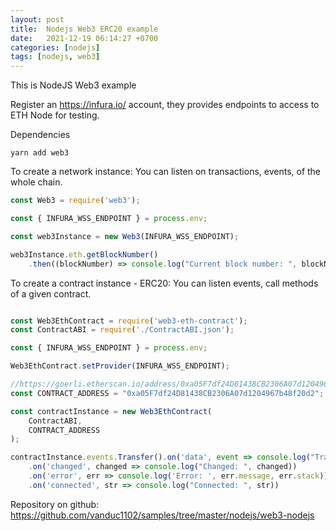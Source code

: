```yaml
---
layout: post
title:  Nodejs Web3 ERC20 example
date:   2021-12-19 06:14:27 +0700
categories: [nodejs]
tags: [nodejs, web3]
---
```


This is NodeJS Web3 example

Register an <https://infura.io/> account, they provides endpoints to access to ETH Node for testing.

Dependencies

`yarn add web3`

To create a network instance: You can listen on transactions, events, of the whole chain.

```js
const Web3 = require('web3');

const { INFURA_WSS_ENDPOINT } = process.env;

const web3Instance = new Web3(INFURA_WSS_ENDPOINT);

web3Instance.eth.getBlockNumber()
    .then((blockNumber) => console.log("Current block number: ", blockNumber));

```


To create a contract instance - ERC20: You can listen events, call methods of a given contract.

```js

const Web3EthContract = require('web3-eth-contract');
const ContractABI = require('./ContractABI.json');

const { INFURA_WSS_ENDPOINT } = process.env;

Web3EthContract.setProvider(INFURA_WSS_ENDPOINT);

//https://goerli.etherscan.io/address/0xa05F7df24D81438CB2306A07d1204967b48f20d2
const CONTRACT_ADDRESS = "0xa05F7df24D81438CB2306A07d1204967b48f20d2";

const contractInstance = new Web3EthContract(
    ContractABI,
    CONTRACT_ADDRESS
);

contractInstance.events.Transfer().on('data', event => console.log("Transfer: ", event))
    .on('changed', changed => console.log("Changed: ", changed))
    .on('error', err => console.log('Error: ', err.message, err.stack))
    .on('connected', str => console.log("Connected: ", str))


```

Repository on github: <https://github.com/vanduc1102/samples/tree/master/nodejs/web3-nodejs>

